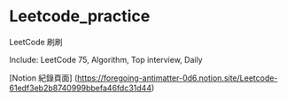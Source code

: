 # Leetcode_practice

LeetCode 刷刷

Include: LeetCode 75, Algorithm, Top interview, Daily

[Notion 紀錄頁面] (https://foregoing-antimatter-0d6.notion.site/Leetcode-61edf3eb2b8740999bbefa46fdc31d44)